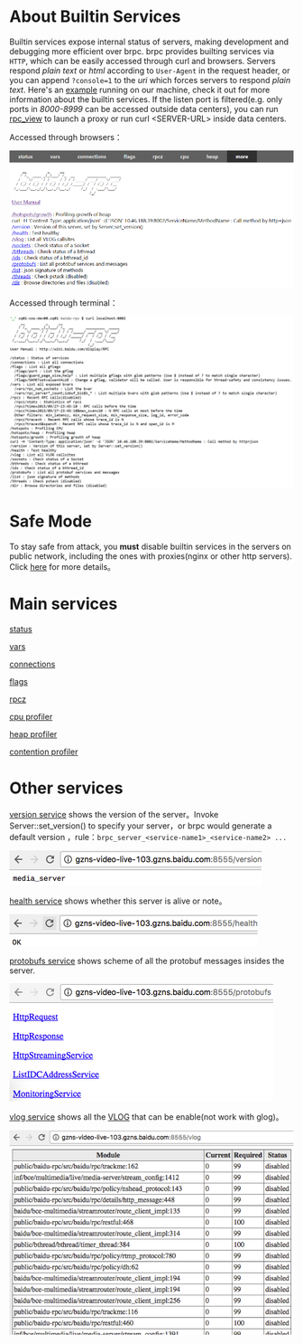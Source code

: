 # About Builtin Services

Builtin services expose internal status of servers, making development and debugging more efficient over brpc. brpc provides builting services via `HTTP`,  which can be easily accessed through curl and browsers.  Servers respond *plain text* or *html* according to `User-Agent` in the request header, or you can append `?console=1` to the *uri* which forces servers to respond *plain text*. Here's an [example](http://brpc.baidu.com:8765/) running on our machine, check it out for more information about the builtin services. If the listen port is filtered(e.g. only ports in *8000-8999* can be accessed outside data centers), you can run [rpc_view](rpc_view.md) to launch a proxy or run curl \<SERVER-URL\> inside data centers.

Accessed through browsers： 

![img](../images/builtin_service_more.png)

 Accessed through terminal：

 ![img](../images/builtin_service_from_console.png) 

# Safe Mode

To stay safe from attack, you **must** disable builtin services in the servers on public network, including the ones with proxies(nginx or other http servers). Click [here](server.md#安全模式) for more details。

# Main services

[status](status.md)

[vars](vars.md)

[connections](connections.md)

[flags](flags.md)

[rpcz](rpcz.md)

[cpu profiler](cpu_profiler.md)

[heap profiler](heap_profiler.md)

[contention profiler](contention_profiler.md)

# Other services



[version service](http://brpc.baidu.com:8765/version) shows the version of the server。Invoke Server::set_version() to specify your server，or brpc would generate a default version ，rule：`brpc_server_<service-name1>_<service-name2> ...`

![img](../images/version_service.png)

[health service](http://brpc.baidu.com:8765/health) shows whether this server is alive or note。

![img](../images/health_service.png)

[protobufs service](http://brpc.baidu.com:8765/protobufs) shows scheme of all the protobuf messages insides the server.

![img](../images/protobufs_service.png)

[vlog service](http://brpc.baidu.com:8765/vlog) shows all the [VLOG](streaming_log.md#VLOG) that can be enable(not work with glog)。

![img](../images/vlog_service.png)



